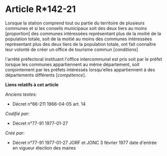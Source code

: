 # Article R*142-21

Lorsque la station comprend tout ou partie du territoire de plusieurs communes et si les conseils municipaux soit des deux
tiers au moins [*proportion*] des communes intéressées représentant plus de la moitié de la population totale, soit de la
moitié au moins des communes intéressées représentant plus des deux tiers de la population totale, ont fait connaître leur
volonté de créer un office de tourisme commun [*conditions*]

l'arrêté préfectoral instituant l'office intercommunal est pris soit par le préfet lorsque les communes appartiennent au même
département, soit conjointement par les préfets intéressés lorsqu'elles appartiennent à des départements différents
[*compétence*].

**Liens relatifs à cet article**

_Anciens textes_:

  - Décret n°66-211 1966-04-05 art. 14

_Codifié par_:

  - Décret n°77-91 1977-01-27

_Créé par_:

  - Décret n°77-91 1977-01-27 JORF et JONC 3 février 1977 date d'entrée en vigueur élection des maires
